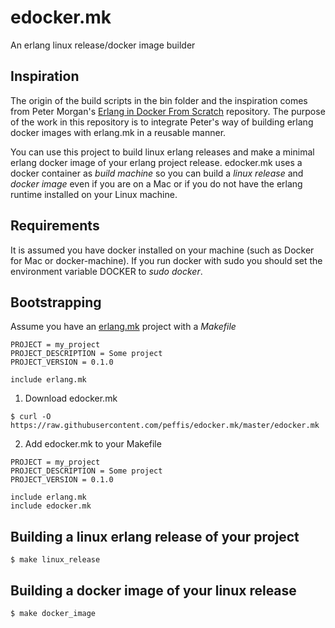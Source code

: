 # edocker.mk
An erlang linux release/docker image builder 

## Inspiration
The origin of the build scripts in the bin folder and the inspiration comes from 
Peter Morgan's [Erlang in Docker From Scratch](https://github.com/shortishly/erlang-in-docker-from-scratch) 
repository. The purpose of the work in this repository is to integrate Peter's way of building erlang docker 
images with erlang.mk in a reusable manner. 

You can use this project to build linux erlang releases and make a minimal erlang docker image
of your erlang project release. edocker.mk uses a docker container as *build machine* so you can
build a *linux release* and *docker image* even if you are on a Mac or
if you do not have the erlang runtime installed on your Linux machine. 

## Requirements
It is assumed you have docker installed on your machine (such as Docker for Mac
or docker-machine). If you run docker with sudo you should set the environment 
variable DOCKER to *sudo docker*.

## Bootstrapping
Assume you have an [erlang.mk](https://erlang.mk) project with a *Makefile*
```
PROJECT = my_project
PROJECT_DESCRIPTION = Some project
PROJECT_VERSION = 0.1.0

include erlang.mk
```

1. Download edocker.mk
```
$ curl -O https://raw.githubusercontent.com/peffis/edocker.mk/master/edocker.mk
```

2. Add edocker.mk to your Makefile
```
PROJECT = my_project
PROJECT_DESCRIPTION = Some project
PROJECT_VERSION = 0.1.0

include erlang.mk
include edocker.mk
```

## Building a linux erlang release of your project
```
$ make linux_release
```

## Building a docker image of your linux release
```
$ make docker_image
```
